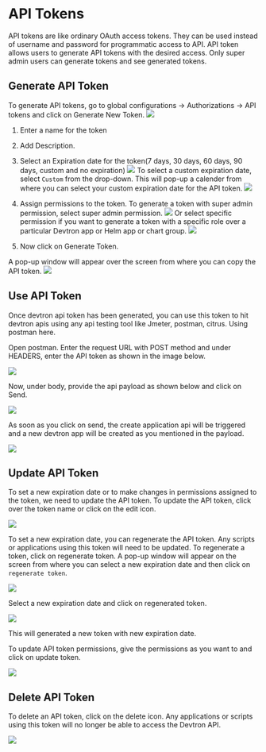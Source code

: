 # API Tokens
API tokens are like ordinary OAuth access tokens. They can be used instead of username and password for programmatic access to API.
API token allows users to generate API tokens with the desired access. Only super admin users can generate tokens and see generated tokens.

## Generate API Token

To generate API tokens, go to global configurations -> Authorizations -> API tokens and click on Generate New Token.
![](https://devtron-public-asset.s3.us-east-2.amazonaws.com/images/global-configurations/api-token/api-token-1.png)

1. Enter a name for the token
2. Add Description. 

3. Select an Expiration date for the token(7 days, 30 days, 60 days, 90 days, custom and no expiration) 
![](https://devtron-public-asset.s3.us-east-2.amazonaws.com/images/global-configurations/api-token/api-token-2.png)
    To select a custom expiration date, select `Custom` from the drop-down. This will pop-up a calender from where you can select your custom expiration date for the API token.
![](https://devtron-public-asset.s3.us-east-2.amazonaws.com/images/global-configurations/api-token/api-token-12.png) 
4. Assign  permissions to the token. To generate a token with super admin permission, select super admin permission. 
![](https://devtron-public-asset.s3.us-east-2.amazonaws.com/images/global-configurations/api-token/api-token-4.png)
Or select specific permission if you want to generate a token with a specific role over a particular Devtron app or Helm app or chart group.
![](https://devtron-public-asset.s3.us-east-2.amazonaws.com/images/global-configurations/api-token/api-token-3.png)

5. Now click on Generate Token.



A pop-up window will appear over the screen from where you can copy the API token.
![](https://devtron-public-asset.s3.us-east-2.amazonaws.com/images/global-configurations/api-token/api-token-5.png)


## Use API Token

Once devtron api token has been generated, you can use this token to hit devtron apis using any api testing tool like Jmeter, postman, citrus. Using postman here.

Open postman. Enter the request URL with POST method and under HEADERS, enter the API token as shown in the image below.

![](https://devtron-public-asset.s3.us-east-2.amazonaws.com/images/global-configurations/api-token/api-token-6.png)


Now, under body, provide the api payload as shown below and click on Send.

![](https://devtron-public-asset.s3.us-east-2.amazonaws.com/images/global-configurations/api-token/api-token-7.png)

As soon as you click on send, the create application api will be triggered and a new devtron app will be created as you mentioned in the payload.

![](https://devtron-public-asset.s3.us-east-2.amazonaws.com/images/global-configurations/api-token/api-token-8.png)


## Update API Token

To set a new expiration date or to make changes in permissions assigned to the token, we need to update the API token.
To update the API token, click over the token name or click on the edit icon.

![](https://devtron-public-asset.s3.us-east-2.amazonaws.com/images/global-configurations/api-token/api-token-9.png)

To set a new expiration date, you can regenerate the API token. Any scripts or applications using this token will need to be updated. To regenerate a token, click on regenerate token. A pop-up window will appear on the screen from where you can select a new expiration date and then click on `regenerate token`.

![](https://devtron-public-asset.s3.us-east-2.amazonaws.com/images/global-configurations/api-token/api-token-10.png)

Select a new expiration date and click on regenerated token.

![](https://devtron-public-asset.s3.us-east-2.amazonaws.com/images/global-configurations/api-token/api-token-11.png)

This will generated a new token with new expiration date.


To update API token permissions, give the permissions as you want to and click on update token.

![](https://devtron-public-asset.s3.us-east-2.amazonaws.com/images/global-configurations/api-token/api-token-3.png)



## Delete API Token

To delete an API token, click on the delete icon. Any applications or scripts using this token will no longer be able to access the Devtron API.

![](https://devtron-public-asset.s3.us-east-2.amazonaws.com/images/global-configurations/api-token/api-token-14.png)





